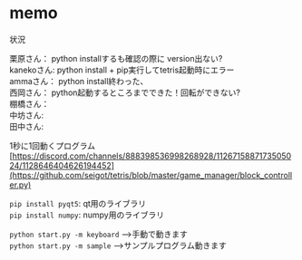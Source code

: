 # memo

状況  

栗原さん： python installするも確認の際に version出ない?  
kanekoさん: python install + pip実行してtetris起動時にエラー  
ammaさん： python install終わった、   
西岡さん： python起動するところまでできた！回転ができない?  
棚橋さん：   
中坊さん:  
田中さん:  

1秒に1回動くプログラム  
[https://discord.com/channels/888398536998268928/1126715887173505024/1128646404626194452](https://github.com/seigot/tetris/blob/master/game_manager/block_controller.py)  

`pip install pyqt5`: qt用のライブラリ  
`pip install numpy`: numpy用のライブラリ  

`python start.py -m keyboard` -->手動で動きます  
`python start.py -m sample`  -->サンプルプログラム動きます  

